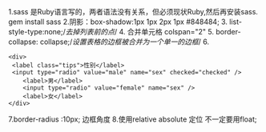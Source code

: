 1.sass 是Ruby语言写的，两者语法没有关系，但必须现状Ruby,然后再安装sass. 
    gem install sass
2.阴影：box-shadow:1px 1px 2px 1px #848484;
3.  list-style-type:none;/*去掉列表前的点*/
4.  合并单元格 colspan="2"
5.   border-collapse: collapse;/*设置表格的边框被合并为一个单一的边框*/
6.                   <!--同一组的单选按钮，name 取值一定要一致，这样同一组的单选按钮才可以起到单选的作用。-->
                 
 <!--value提交数据到服务器的值；checked默认被选中-->
    <div>
     <label class="tips">性别</label>
     <input type="radio" value="male" name="sex" checked="checked" />
        <label>男</label>
        <input type="radio" value="female" name="sex" />
        <label>女</label>
    </div>
7.border-radius :10px; 边框角度
8.使用relative absolute 定位 不一定要用float;
